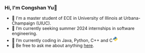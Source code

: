 

### Hi, I'm Congshan Yu👋



- 🔭 I'm a master student of ECE in University of Illinois at Urbana-Champaign (UIUC).
- 🌱 I’m currently seeking summer 2024 internships in software engineering.
- 🤔 I’m currently coding in Java, Python, C++ and C<img height="20" src="https://raw.githubusercontent.com/github/explore/80688e429a7d4ef2fca1e82350fe8e3517d3494d/topics/python/python.png">
- 💬 Be free to ask me about anything [here](https://github.com/Ainsley-uu/Ainsley-uu/issues).
<!-- 
<img align="center" src="https://github-readme-stats.vercel.app/api?username=Ainsley-uu&show_icons=true&hide_border=true"> -->

<!-- <img align="center" src="https://github-readme-stats.vercel.app/api/top-langs/?username=Ainsley-uu&hide_border=true"> -->




